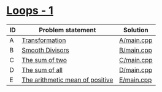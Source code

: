 # [Loops - 1](https://www.e-olymp.com/en/contests/9563)



| ID | Problem statement                                                                          | Solution                 |
|----|--------------------------------------------------------------------------------------------|--------------------------|
| A  | [Transformation](https://www.e-olymp.com/en/contests/9563/problems/83863)                  | [A/main.cpp](A/main.cpp) |
| B  | [Smooth Divisors](https://www.e-olymp.com/en/contests/9563/problems/83864)                 | [B/main.cpp](B/main.cpp) |
| C  | [The sum of two](https://www.e-olymp.com/en/contests/9563/problems/83865)                  | [C/main.cpp](C/main.cpp) |
| D  | [The sum of all](https://www.e-olymp.com/en/contests/9563/problems/83866)                  | [D/main.cpp](D/main.cpp) |
| E  | [The arithmetic mean of positive](https://www.e-olymp.com/en/contests/9563/problems/83867) | [E/main.cpp](E/main.cpp) |

